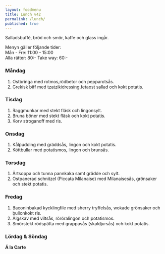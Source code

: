 ```yaml
---
layout: foodmenu
title: Lunch v42
permalink: /lunch/
published: true
---
```

Salladsbuffé, bröd och smör, kaffe och glass ingår.

Menyn gäller följande tider:  
Mån - Fre: 11:00 - 15:00  
Alla rätter: 80:- Take way: 60:-

### Måndag

1. Ostbringa med rotmos,rödbetor och pepparotsås.
2. Grekisk biff med tzatzikidressing,fetaost sallad och kokt potatis.

### Tisdag

1. Raggmunkar med stekt fläsk och lingonsylt.
2. Bruna böner med stekt fläsk och kokt potatis.
3. Korv stroganoff med ris.

### Onsdag

1. Kålpudding med gräddsås, lingon och kokt potatis.
2. Köttbullar med potatismos, lingon och brunsås.

### Torsdag

1. Ärtsoppa och tunna pannkaka samt grädde och sylt.
2. Ostpanerad schnitzel (Piccata Milanaise) med Milanaisesås, grönsaker och stekt potatis.


### Fredag

1. Baconinbakad kycklingfile med sherry tryffelsås, wokade grönsaker och bulionkokt ris.
2. Älgskav med viltsås, röröralingon och potatismos.
3. Smörstekt rödspätta med grappasås (skaldjursås) och kokt potatis.


### Lördag & Söndag

**Á la Carte**
